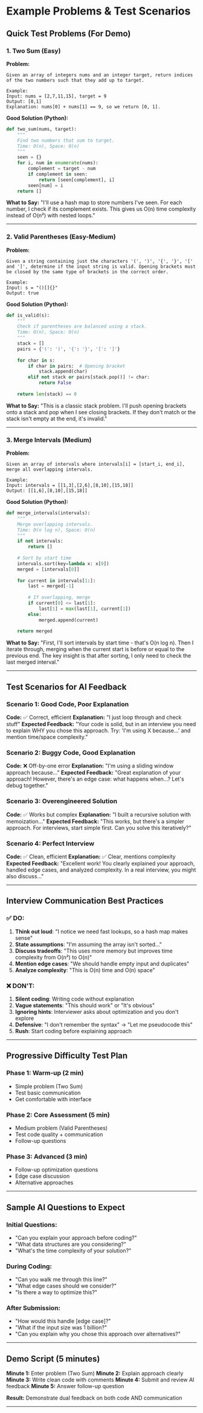 # Example Problems & Test Scenarios

## Quick Test Problems (For Demo)

### 1. Two Sum (Easy)
**Problem:**
```
Given an array of integers nums and an integer target, return indices of the two numbers such that they add up to target.

Example:
Input: nums = [2,7,11,15], target = 9
Output: [0,1]
Explanation: nums[0] + nums[1] == 9, so we return [0, 1].
```

**Good Solution (Python):**
```python
def two_sum(nums, target):
    """
    Find two numbers that sum to target.
    Time: O(n), Space: O(n)
    """
    seen = {}
    for i, num in enumerate(nums):
        complement = target - num
        if complement in seen:
            return [seen[complement], i]
        seen[num] = i
    return []
```

**What to Say:**
"I'll use a hash map to store numbers I've seen. For each number, I check if its complement exists. This gives us O(n) time complexity instead of O(n²) with nested loops."

---

### 2. Valid Parentheses (Easy-Medium)
**Problem:**
```
Given a string containing just the characters '(', ')', '{', '}', '[' and ']', determine if the input string is valid. Opening brackets must be closed by the same type of brackets in the correct order.

Example:
Input: s = "()[]{}"
Output: true
```

**Good Solution (Python):**
```python
def is_valid(s):
    """
    Check if parentheses are balanced using a stack.
    Time: O(n), Space: O(n)
    """
    stack = []
    pairs = {'(': ')', '{': '}', '[': ']'}
    
    for char in s:
        if char in pairs:  # Opening bracket
            stack.append(char)
        elif not stack or pairs[stack.pop()] != char:
            return False
    
    return len(stack) == 0
```

**What to Say:**
"This is a classic stack problem. I'll push opening brackets onto a stack and pop when I see closing brackets. If they don't match or the stack isn't empty at the end, it's invalid."

---

### 3. Merge Intervals (Medium)
**Problem:**
```
Given an array of intervals where intervals[i] = [start_i, end_i], merge all overlapping intervals.

Example:
Input: intervals = [[1,3],[2,6],[8,10],[15,18]]
Output: [[1,6],[8,10],[15,18]]
```

**Good Solution (Python):**
```python
def merge_intervals(intervals):
    """
    Merge overlapping intervals.
    Time: O(n log n), Space: O(n)
    """
    if not intervals:
        return []
    
    # Sort by start time
    intervals.sort(key=lambda x: x[0])
    merged = [intervals[0]]
    
    for current in intervals[1:]:
        last = merged[-1]
        
        # If overlapping, merge
        if current[0] <= last[1]:
            last[1] = max(last[1], current[1])
        else:
            merged.append(current)
    
    return merged
```

**What to Say:**
"First, I'll sort intervals by start time - that's O(n log n). Then I iterate through, merging when the current start is before or equal to the previous end. The key insight is that after sorting, I only need to check the last merged interval."

---

## Test Scenarios for AI Feedback

### Scenario 1: Good Code, Poor Explanation
**Code:** ✅ Correct, efficient
**Explanation:** "I just loop through and check stuff"
**Expected Feedback:** "Your code is solid, but in an interview you need to explain WHY you chose this approach. Try: 'I'm using X because...' and mention time/space complexity."

### Scenario 2: Buggy Code, Good Explanation
**Code:** ❌ Off-by-one error
**Explanation:** "I'm using a sliding window approach because..."
**Expected Feedback:** "Great explanation of your approach! However, there's an edge case: what happens when...? Let's debug together."

### Scenario 3: Overengineered Solution
**Code:** ✅ Works but complex
**Explanation:** "I built a recursive solution with memoization..."
**Expected Feedback:** "This works, but there's a simpler approach. For interviews, start simple first. Can you solve this iteratively?"

### Scenario 4: Perfect Interview
**Code:** ✅ Clean, efficient
**Explanation:** ✅ Clear, mentions complexity
**Expected Feedback:** "Excellent work! You clearly explained your approach, handled edge cases, and analyzed complexity. In a real interview, you might also discuss..."

---

## Interview Communication Best Practices

### ✅ DO:
1. **Think out loud**: "I notice we need fast lookups, so a hash map makes sense"
2. **State assumptions**: "I'm assuming the array isn't sorted..."
3. **Discuss tradeoffs**: "This uses more memory but improves time complexity from O(n²) to O(n)"
4. **Mention edge cases**: "We should handle empty input and duplicates"
5. **Analyze complexity**: "This is O(n) time and O(n) space"

### ❌ DON'T:
1. **Silent coding**: Writing code without explanation
2. **Vague statements**: "This should work" or "It's obvious"
3. **Ignoring hints**: Interviewer asks about optimization and you don't explore
4. **Defensive**: "I don't remember the syntax" → "Let me pseudocode this"
5. **Rush**: Start coding before explaining approach

---

## Progressive Difficulty Test Plan

### Phase 1: Warm-up (2 min)
- Simple problem (Two Sum)
- Test basic communication
- Get comfortable with interface

### Phase 2: Core Assessment (5 min)
- Medium problem (Valid Parentheses)
- Test code quality + communication
- Follow-up questions

### Phase 3: Advanced (3 min)
- Follow-up optimization questions
- Edge case discussion
- Alternative approaches

---

## Sample AI Questions to Expect

### Initial Questions:
- "Can you explain your approach before coding?"
- "What data structures are you considering?"
- "What's the time complexity of your solution?"

### During Coding:
- "Can you walk me through this line?"
- "What edge cases should we consider?"
- "Is there a way to optimize this?"

### After Submission:
- "How would this handle [edge case]?"
- "What if the input size was 1 billion?"
- "Can you explain why you chose this approach over alternatives?"

---

## Demo Script (5 minutes)

**Minute 1:** Enter problem (Two Sum)
**Minute 2:** Explain approach clearly
**Minute 3:** Write clean code with comments
**Minute 4:** Submit and review AI feedback
**Minute 5:** Answer follow-up question

**Result:** Demonstrate dual feedback on both code AND communication

---
